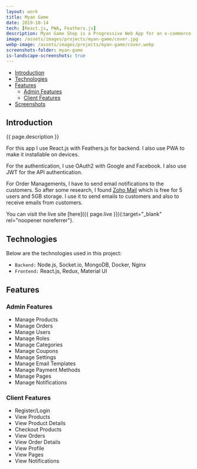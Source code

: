 ```yaml
---
layout: work
title: Myan Game
date: 2019-10-14
tech: [React.js, PWA, Feathers.js]
description: Myan Game Shop is a Progressive Web App for an e-commerce store that sells in-game items and gift cards. 
image: /assets/images/projects/myan-game/cover.jpg
webp-image: /assets/images/projects/myan-game/cover.webp
screenshots-folder: myan-game
is-landscape-screenshots: true
---
```


- [Introduction](#introduction)
- [Technologies](#technologies)
- [Features](#features)
    - [Admin Features](#admin-features)
    - [Client Features](#client-features)
- [Screenshots](#screenshots)

## Introduction

{{ page.description }}

For this app I use React.js with Feathers.js for backend. I also use PWA to make it installable on devices.

For the authentication, I use OAuth2 with Google and Facebook. I also use JWT for the API authentication.

For Order Managements, I have to send email notifications to the customers.
So after some research, I found [Zoho Mail](https://www.zoho.com/mail/) which is free for 5 users and 5GB storage. 
I use it to send emails to customers and also to receive emails from customers.

You can visit the live site [here]({{ page.live }}){:target="_blank" rel="noopener noreferrer"}.

## Technologies

Below are the technologies used in this project:

- `Backend:` Node.js, Socket.io, MongoDB, Docker, Nginx
- `Frontend:` React.js, Redux, Material UI

## Features

### Admin Features

- Manage Products
- Manage Orders
- Manage Users
- Manage Roles
- Manage Categories
- Manage Coupons
- Manage Settings
- Manage Email Templates
- Manage Payment Methods
- Manage Pages
- Manage Notifications

### Client Features

- Register/Login
- View Products
- View Product Details
- Checkout Products
- View Orders
- View Order Details
- View Profile
- View Pages
- View Notifications


